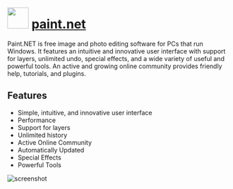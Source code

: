 ﻿# <img src="https://cdn.jsdelivr.net/gh/chocolatey/chocolatey-coreteampackages@b89548a8e0a21620abe8643335fd7ba0c5b03ca1/icons/paint.net.png" width="48" height="48"/> [paint.net](https://chocolatey.org/packages/paint.net)


Paint.NET is free image and photo editing software for PCs that run Windows.
It features an intuitive and innovative user interface with support for layers,
unlimited undo, special effects, and a wide variety of useful and powerful tools.
An active and growing online community provides friendly help, tutorials, and plugins.

## Features

- Simple, intuitive, and innovative user interface
- Performance
- Support for layers
- Unlimited history
- Active Online Community
- Automatically Updated
- Special Effects
- Powerful Tools

![screenshot](https://cdn.rawgit.com/chocolatey/chocolatey-coreteampackages/master/automatic/paint.net/screenshot.png)
